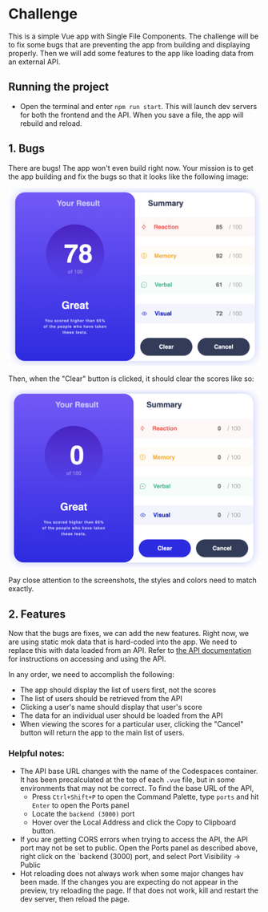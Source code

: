 # Challenge

This is a simple Vue app with Single File Components. The challenge will be to fix some bugs that are preventing the app from building and displaying properly. Then we will add some features to the app like loading data from an external API. 

## Running the project
- Open the terminal and enter `npm run start`. This will launch dev servers for both the frontend and the API. When you save a file, the app will rebuild and reload.  

## 1. Bugs
There are bugs! The app won't even build right now. Your mission is to get the app building and fix the bugs so that it looks like the following image:

<img src="image.png" width="600px"/>

Then, when the "Clear" button is clicked, it should clear the scores like so:

<img src="image-1.png" width="600px"/>

Pay close attention to the screenshots, the styles and colors need to match exactly. 

## 2. Features
Now that the bugs are fixes, we can add the new features. Right now, we are using static mok data that is hard-coded into the app. We need to replace this with data loaded from an API. Refer to [the API documentation](https://app.swaggerhub.com/apis-docs/samschurter/UserDataAPI/0.1) for instructions on accessing and using the API.

In any order, we need to accomplish the following:
- The app should display the list of users first, not the scores
- The list of users should be retrieved from the API
- Clicking a user's name should display that user's score
- The data for an individual user should be loaded from the API
- When viewing the scores for a particular user, clicking the "Cancel" button will return the app to the main list of users.

### Helpful notes:
- The API base URL changes with the name of the Codespaces container. It has been precalculated at the top of each `.vue` file, but in some environments that may not be correct. To find the base URL of the API, 
    - Press `Ctrl+Shift+P` to open the Command Palette, type `ports` and hit `Enter` to open the Ports panel
    - Locate the `backend (3000)` port
    - Hover over the Local Address and click the Copy to Clipboard button.
- If you are getting CORS errors when trying to access the API, the API port may not be set to public. Open the Ports panel as described above, right click on the `backend (3000) port, and select Port Visibility -> Public
- Hot reloading does not always work when some major changes hav been made. If the changes you are expecting do not appear in the preview, try reloading the page. If that does not work, kill and restart the dev server, then reload the page.
